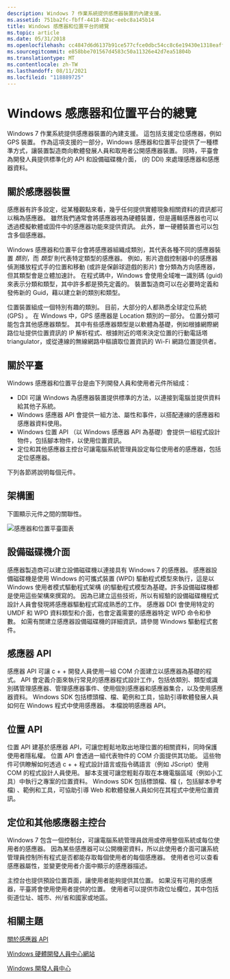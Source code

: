 ```yaml
---
description: Windows 7 作業系統提供感應器裝置的內建支援。
ms.assetid: 751ba2fc-fbff-4418-82ac-eebc8a145b14
title: Windows 感應器和位置平台的總覽
ms.topic: article
ms.date: 05/31/2018
ms.openlocfilehash: cc4847d6d6137b91ce577cfce0dbc54cc8c6e19430e1318eaff145c24ce493af
ms.sourcegitcommit: e858bbe701567d4583c50a11326e42d7ea51804b
ms.translationtype: MT
ms.contentlocale: zh-TW
ms.lasthandoff: 08/11/2021
ms.locfileid: "118889725"
---
```

# <a name="overview-of-the-windows-sensor-and-location-platform"></a>Windows 感應器和位置平台的總覽

Windows 7 作業系統提供感應器裝置的內建支援。 這包括支援定位感應器，例如 GPS 裝置。 作為這項支援的一部分，Windows 感應器和位置平台提供了一種標準方式，讓裝置製造商向軟體發展人員和取用者公開感應器裝置。 同時，平臺會為開發人員提供標準化的 API 和設備磁碟機介面， (的 DDI) 來處理感應器和感應器資料。

## <a name="about-sensor-devices"></a>關於感應器裝置

感應器有許多設定，從某種觀點來看，幾乎任何提供實體現象相關資料的資訊都可以稱為感應器。 雖然我們通常會將感應器視為硬體裝置，但是邏輯感應器也可以透過模擬軟體或固件中的感應器功能來提供資訊。 此外，單一硬體裝置也可以包含多個感應器。

Windows 感應器和位置平台會將感應器組織成類別，其代表各種不同的感應器裝置 *類別*，而 *類型* 則代表特定類型的感應器。 例如，影片遊戲控制器中的感應器偵測播放程式手的位置和移動 (或許是保齡球遊戲的影片) 會分類為方向感應器，但其類型會是立體加速計。 在程式碼中，Windows 會使用全域唯一識別碼 (guid) 來表示分類和類型，其中許多都是預先定義的。 裝置製造商可以在必要時定義和發佈新的 Guid，藉以建立新的類別和類型。

位置裝置組成一個特別有趣的類別。 目前，大部分的人都熟悉全球定位系統 (GPS) 。 在 Windows 中，GPS 感應器是 Location 類別的一部分。 位置分類可能包含其他感應器類型。 其中有些感應器類型是以軟體為基礎，例如根據網際網路位址提供位置資訊的 IP 解析程式、根據附近的塔來決定位置的行動電話塔 triangulator，或從連線的無線網路中樞讀取位置資訊的 Wi-Fi 網路位置提供者。

## <a name="about-the-platform"></a>關於平臺

Windows 感應器和位置平台是由下列開發人員和使用者元件所組成：

-   DDI 可讓 Windows 為感應器裝置提供標準的方法，以連接到電腦並提供資料給其他子系統。
-   Windows 感應器 API 會提供一組方法、屬性和事件，以搭配連線的感應器和感應器資料使用。
-   Windows 位置 API （以 Windows 感應器 API 為基礎）會提供一組程式設計物件，包括腳本物件，以使用位置資訊。
-   定位和其他感應器主控台可讓電腦系統管理員設定每位使用者的感應器，包括定位感應器。

下列各節將說明每個元件。

## <a name="architecture-diagram"></a>架構圖

下圖顯示元件之間的關聯性。

![感應器和位置平臺圖表](images/platformarchitecture.png)

## <a name="device-driver-interface"></a>設備磁碟機介面

感應器製造商可以建立設備磁碟機以連接具有 Windows 7 的感應器。 感應器設備磁碟機是使用 Windows 的可攜式裝置 (WPD) 驅動程式模型來執行，這是以 Windows 使用者模式驅動程式架構 (的驅動程式模型為基礎。許多設備磁碟機都是使用這些架構來撰寫的。 因為已建立這些技術，所以有經驗的設備磁碟機程式設計人員會發現將感應器驅動程式寫成熟悉的工作。 感應器 DDI 會使用特定的 UMDF 和 WPD 資料類型和介面，也會定義需要的感應器特定 WPD 命令和參數。 如需有關建立感應器設備磁碟機的詳細資訊，請參閱 Windows 驅動程式套件。

## <a name="sensor-api"></a>感應器 API

感應器 API 可讓 c + + 開發人員使用一組 COM 介面建立以感應器為基礎的程式。 API 會定義介面來執行常見的感應器程式設計工作，包括依類別、類型或識別碼管理感應器、管理感應器事件、使用個別感應器和感應器集合，以及使用感應器資料。 Windows SDK 包括標頭檔、檔、範例和工具，協助引導軟體發展人員如何在 Windows 程式中使用感應器。 本檔說明感應器 API。

## <a name="location-api"></a>位置 API

位置 API 建基於感應器 API，可讓您輕鬆地取出地理位置的相關資料，同時保護使用者隱私權。 位置 API 會透過一組代表物件的 COM 介面提供其功能。 這些物件可供瞭解如何透過 c + + 程式設計語言或指令碼語言（例如 JScript）使用 COM 的程式設計人員使用。 腳本支援可讓您輕鬆存取在本機電腦區域（例如小工具）中執行之專案的位置資料。 Windows SDK 包括標頭檔、檔 (，包括腳本參考檔) 、範例和工具，可協助引導 Web 和軟體發展人員如何在其程式中使用位置資訊。

## <a name="location-and-other-sensors-control-panel"></a>定位和其他感應器主控台

Windows 7 包含一個控制台，可讓電腦系統管理員啟用或停用整個系統或每位使用者的感應器。 因為某些感應器可以公開機密資料，所以此使用者介面可讓系統管理員控制所有程式是否都能存取每個使用者的每個感應器。 使用者也可以查看感應器屬性，並變更使用者介面中顯示的感應器描述。

主控台也提供預設位置頁面，讓使用者能夠提供其位置。 如果沒有可用的感應器，平臺將會使用使用者提供的位置。 使用者可以提供市政位址欄位，其中包括街道位址、城市、州/省和國家或地區。

## <a name="related-topics"></a>相關主題

[關於感應器 API](about-the-sensor-api.md)

[Windows 硬體開發人員中心網站](https://www.microsoft.com/whdc/device/sensors/default.mspx)

[Windows 開發人員中心](https://msdn.microsoft.com/windows/default.aspx?wt.svl=client)
